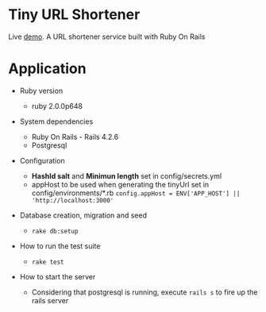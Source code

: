 # Tiny URL Shortener

Live [demo](http://tfy.herokuapp.com/). A URL shortener service built with Ruby On Rails

# Application

* Ruby version
  * ruby 2.0.0p648

* System dependencies
  * Ruby On Rails - Rails 4.2.6
  * Postgresql

* Configuration
  * **HashId salt** and **Minimun length** set in config/secrets.yml
  * appHost to be used when generating the tinyUrl set in config/environments/*.rb 
  `config.appHost = ENV['APP_HOST'] || 'http://localhost:3000'`
* Database creation, migration and seed
  * `rake db:setup`

* How to run the test suite
  * `rake test`

* How to start the server
  * Considering that postgresql is running, execute `rails s` to fire up the rails server
